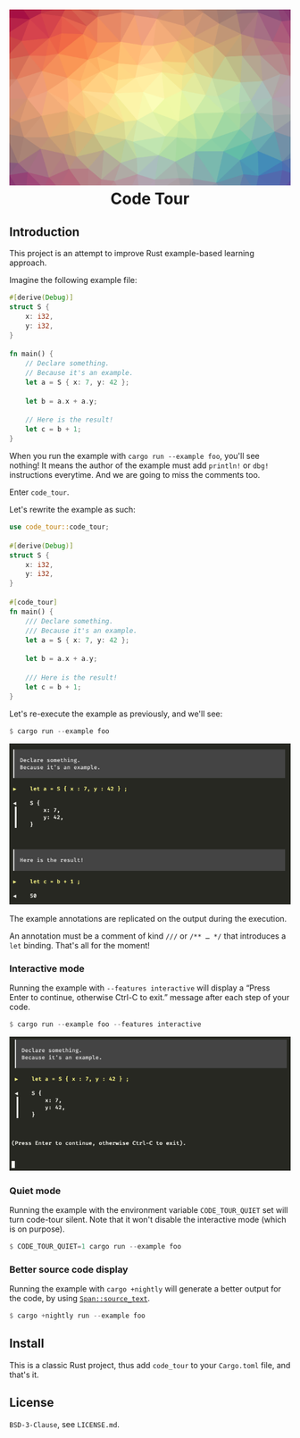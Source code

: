 <h1 align="center">
  <img src="./doc/logo.png" alt="Logo, just triangles" /><br />
  Code Tour
</h1>

## Introduction

This project is an attempt to improve Rust example-based learning
approach.

Imagine the following example file:

```rust
#[derive(Debug)]
struct S {
    x: i32,
    y: i32,
}

fn main() {
    // Declare something.
    // Because it's an example.
    let a = S { x: 7, y: 42 };

    let b = a.x + a.y;

    // Here is the result!
    let c = b + 1;
}
```

When you run the example with `cargo run --example foo`, you'll see
nothing! It means the author of the example must add `println!` or
`dbg!` instructions everytime. And we are going to miss the comments
too.

Enter `code_tour`.

Let's rewrite the example as such:

```rust
use code_tour::code_tour;

#[derive(Debug)]
struct S {
    x: i32,
    y: i32,
}

#[code_tour]
fn main() {
    /// Declare something.
    /// Because it's an example.
    let a = S { x: 7, y: 42 };

    let b = a.x + a.y;

    /// Here is the result!
    let c = b + 1;
}
```

Let's re-execute the example as previously, and we'll see:

```rust
$ cargo run --example foo
```

![cargo run example](./doc/cargo_run_example.png)

The example annotations are replicated on the output during the
execution.

An annotation must be a comment of kind `///` or `/** … */` that
introduces a `let` binding. That's all for the moment!

### Interactive mode

Running the example with `--features interactive` will display a
“Press Enter to continue, otherwise Ctrl-C to exit.” message after
each step of your code.

```rust
$ cargo run --example foo --features interactive
```

![cargo run example interactive](./doc/cargo_run_example_interactive.png)

### Quiet mode

Running the example with the environment variable `CODE_TOUR_QUIET`
set will turn code-tour silent. Note that it won't disable the
interactive mode (which is on purpose).

```rust
$ CODE_TOUR_QUIET=1 cargo run --example foo
```

### Better source code display

Running the example with `cargo +nightly` will generate a better
output for the code, by using
[`Span::source_text`](https://doc.rust-lang.org/proc_macro/struct.Span.html#method.source_text).

```rust
$ cargo +nightly run --example foo
```

## Install

This is a classic Rust project, thus add `code_tour` to your
`Cargo.toml` file, and that's it.

## License

`BSD-3-Clause`, see `LICENSE.md`.
